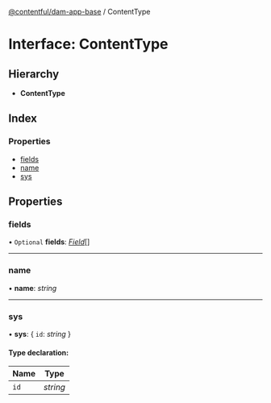 [@contentful/dam-app-base](../README.md) / ContentType

# Interface: ContentType

## Hierarchy

* **ContentType**

## Index

### Properties

* [fields](contenttype.md#fields)
* [name](contenttype.md#name)
* [sys](contenttype.md#sys)

## Properties

### fields

• `Optional` **fields**: [*Field*](field.md)[]

___

### name

• **name**: *string*

___

### sys

• **sys**: { `id`: *string*  }

#### Type declaration:

Name | Type |
------ | ------ |
`id` | *string* |
